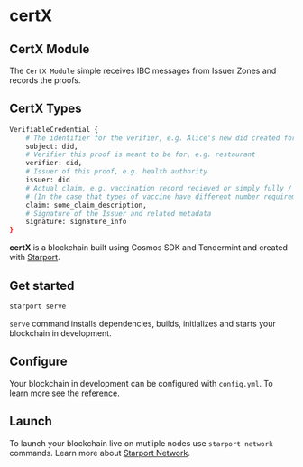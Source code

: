 # certX

## CertX Module

The `CertX Module` simple receives IBC messages from Issuer Zones and records the proofs.

## CertX Types

```sh
VerifiableCredential {
    # The identifier for the verifier, e.g. Alice's new did created for the retaurant
    subject: did,
    # Verifier this proof is meant to be for, e.g. restaurant
    verifier: did,
    # Issuer of this proof, e.g. health authority
    issuer: did 
    # Actual claim, e.g. vaccination record recieved or simply fully / partial / none
    # (In the case that types of vaccine have different number requirements, should not be disclose)
    claim: some_claim_description,
    # Signature of the Issuer and related metadata
    signature: signature_info 
}
```

**certX** is a blockchain built using Cosmos SDK and Tendermint and created with [Starport](https://github.com/tendermint/starport).

## Get started

```sh
starport serve
```

`serve` command installs dependencies, builds, initializes and starts your blockchain in development.

## Configure

Your blockchain in development can be configured with `config.yml`. To learn more see the [reference](https://github.com/tendermint/starport#documentation).

## Launch

To launch your blockchain live on mutliple nodes use `starport network` commands. Learn more about [Starport Network](https://github.com/tendermint/spn).
